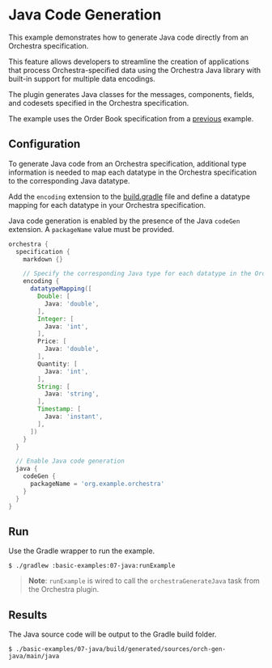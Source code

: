 # Java Code Generation

This example demonstrates how to generate Java code directly from an Orchestra specification.

This feature allows developers to streamline the creation of applications that process Orchestra-specified data using the Orchestra Java library with built-in support for multiple data encodings. 

The plugin generates Java classes for the messages, components, fields, and codesets specified in the Orchestra specification.

The example uses the Order Book specification from a [previous](../02-markdown) example.

## Configuration

To generate Java code from an Orchestra specification, additional type information is needed to map each datatype in the Orchestra specification to the corresponding Java datatype.

Add the `encoding` extension to the [build.gradle](./build.gradle) file and define a datatype mapping for each datatype in your Orchestra specification.

Java code generation is enabled by the presence of the Java `codeGen` extension. A `packageName` value must be provided.

```groovy
orchestra {
  specification {
    markdown {}

    // Specify the corresponding Java type for each datatype in the Orchestra specification.
    encoding {
      datatypeMapping([
        Double: [
          Java: 'double',
        ],
        Integer: [
          Java: 'int',
        ],
        Price: [
          Java: 'double',
        ],
        Quantity: [
          Java: 'int',
        ],
        String: [
          Java: 'string',
        ],
        Timestamp: [
          Java: 'instant',
        ],
      ])
    }
  }

  // Enable Java code generation
  java {
    codeGen {
      packageName = 'org.example.orchestra'
    }
  }
}
```

## Run

Use the Gradle wrapper to run the example.

```shell
$ ./gradlew :basic-examples:07-java:runExample
```
> **Note**: `runExample` is wired to call the `orchestraGenerateJava` task from the Orchestra plugin.

## Results

The Java source code will be output to the Gradle build folder.

```shell
$ ./basic-examples/07-java/build/generated/sources/orch-gen-java/main/java
```
